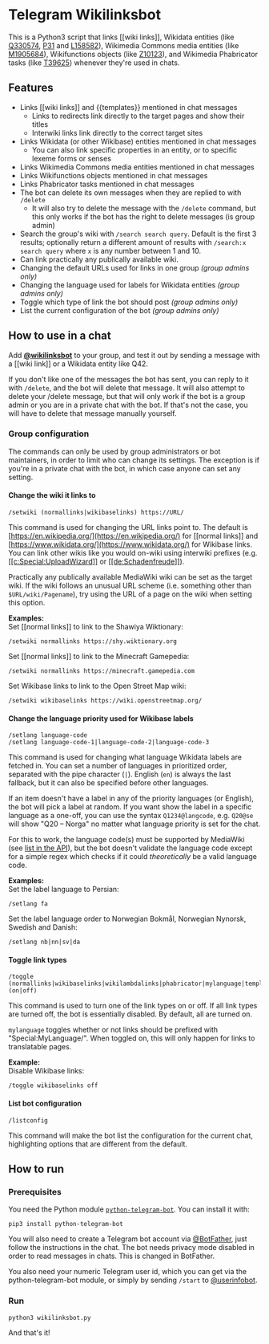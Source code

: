 # Telegram Wikilinksbot

This is a Python3 script that links [[wiki links]], Wikidata entities (like [Q330574](https://www.wikidata.org/wiki/Q330574), [P31](https://www.wikidata.org/wiki/Property:P31) and [L158582](https://www.wikidata.org/wiki/Lexeme:L158582)), Wikimedia Commons media entities (like [M1905684](https://commons.wikimedia.org/entity/M1905684)), Wikifunctions objects (like [Z10123](https://www.wikifunctions.org/view/en/Z10123)), and Wikimedia Phabricator tasks (like [T39625](https://phabricator.wikimedia.org/T39625)) whenever they're used in chats.

## Features
* Links [[wiki links]] and {{templates}} mentioned in chat messages
  * Links to redirects link directly to the target pages and show their titles
  * Interwiki links link directly to the correct target sites
* Links Wikidata (or other Wikibase) entities mentioned in chat messages
  * You can also link specific properties in an entity, or to specific
  lexeme forms or senses
* Links Wikimedia Commons media entities mentioned in chat messages
* Links Wikifunctions objects mentioned in chat messages
* Links Phabricator tasks mentioned in chat messages
* The bot can delete its own messages when they are replied to with `/delete`
  * It will also try to delete the message with the `/delete` command, but this
  only works if the bot has the right to delete messages (is group admin)
* Search the group's wiki with `/search search query`. Default is the first 3
  results; optionally return a different amount of results with `/search:x
  search query` where `x` is any number between 1 and 10.
* Can link practically any publically available wiki.
* Changing the default URLs used for links in one group _(group admins only)_
* Changing the language used for labels for Wikidata entities _(group admins only)_
* Toggle which type of link the bot should post _(group admins only)_
* List the current configuration of the bot _(group admins only)_

## How to use in a chat
Add **[@wikilinksbot](https://t.me/wikilinksbot)** to your group, and test it out by sending
a message with a [[wiki link]] or a Wikidata entity like Q42.

If you don't like one of the messages the bot has sent, you can reply to it with `/delete`,
and the bot will delete that message. It will also attempt to delete your /delete message,
but that will only work if the bot is a group admin or you are in a private chat with
the bot. If that's not the case, you will have to delete that message manually yourself.

### Group configuration
The commands can only be used by group administrators or bot maintainers, in order to limit who can change its settings. The exception is if you're in a private chat with the bot, in which case anyone can set any setting.

#### Change the wiki it links to
```
/setwiki (normallinks|wikibaselinks) https://URL/
```

This command is used for changing the URL links point to. The default is [https://en.wikipedia.org/](https://en.wikipedia.org/) for [[normal links]] and [https://www.wikidata.org/](https://www.wikidata.org/) for Wikibase links. You can link other wikis like you would on-wiki using interwiki prefixes (e.g. [\[\[c:Special:UploadWizard\]\]](https://commons.wikimedia.org/wiki/Special:UploadWizard) or [\[\[de:Schadenfreude\]\]](https://de.wikipedia.org/wiki/Schadenfreude)).

Practically any publically available MediaWiki wiki can be set as the target wiki. If the wiki follows an unusual URL scheme (i.e. something other than `$URL/wiki/Pagename`), try using the URL of a page on the wiki when setting this option.

**Examples:**  
Set [[normal links]] to link to the Shawiya Wiktionary:
```
/setwiki normallinks https://shy.wiktionary.org
```
Set [[normal links]] to link to the Minecraft Gamepedia:
```
/setwiki normallinks https://minecraft.gamepedia.com
```
Set Wikibase links to link to the Open Street Map wiki:
```
/setwiki wikibaselinks https://wiki.openstreetmap.org/
```

#### Change the language priority used for Wikibase labels
```
/setlang language-code
/setlang language-code-1|language-code-2|language-code-3
```

This command is used for changing what language Wikidata labels are fetched in. You can set a number of languages in prioritized order, separated with the pipe character (`|`). English (`en`) is always the last fallback, but it can also be specified before other languages.

If an item doesn't have a label in any of the priority languages (or English), the bot will pick a label at random. If you want show the label in a specific language as a one-off, you can use the syntax `Q1234@langcode`, e.g. `Q20@se` will show "Q20 – Norga" no matter what language priority is set for the chat.

For this to work, the language code(s) must be supported by MediaWiki (see [list in the API](https://www.wikidata.org/w/api.php?action=query&meta=siteinfo&siprop=languages)), but the bot doesn't validate the language code except for a simple regex which checks if it could _theoretically_ be a valid language code.

**Examples:**  
Set the label language to Persian:
```
/setlang fa
```
Set the label language order to Norwegian Bokmål, Norwegian Nynorsk, Swedish and Danish:
```
/setlang nb|nn|sv|da
```

#### Toggle link types
```
/toggle (normallinks|wikibaselinks|wikilambdalinks|phabricator|mylanguage|templates) (on|off)
```

This command is used to turn one of the link types on or off. If all link types are turned off, the bot is essentially disabled. By default, all are turned on.

`mylanguage` toggles whether or not links should be prefixed with "Special:MyLanguage/". When toggled on, this will only happen for links to translatable pages.

**Example:**  
Disable Wikibase links:
```
/toggle wikibaselinks off
```

#### List bot configuration
```
/listconfig
```

This command will make the bot list the configuration for the current chat, highlighting options that are different from the default.

## How to run
### Prerequisites
You need the Python module [`python-telegram-bot`](https://python-telegram-bot.org/). You can install it with:

```
pip3 install python-telegram-bot
```

You will also need to create a Telegram bot account via [@BotFather](https://t.me./botfather), just follow the instructions in the chat. The bot needs privacy mode disabled in order to read messages in chats. This is changed in BotFather.

You also need your numeric Telegram user id, which you can get via the python-telegram-bot module, or simply by sending `/start` to [@userinfobot](https://t.me./userinfobot).

### Run
```
python3 wikilinksbot.py
```

And that's it!

